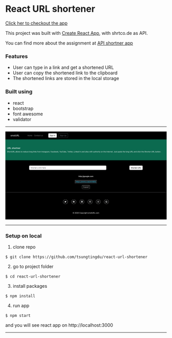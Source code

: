 # React URL shortener

[Click her to checkout the app](https://smolurlshortener.netlify.app/)

This project was built with [Create React App](https://github.com/facebook/create-react-app), with shrtco.de as API.

You can find more about the assignment at [API shortner app](https://pestotech.teachable.com/courses/1911069/lectures/43351654) 

### Features
* User can type in a link and get a shortened URL
* User can copy the shortened link to the clipboard
* The shortened links are stored in the local storage

### Built using
* react
* bootstrap
* font awesome
* validator


***
![Homepage](Images/smolURL_screenshot.png)
***

### Setup on local
1. clone repo
```
$ git clone https://github.com/tsungtingdu/react-url-shortener
```
2. go to project folder
```
$ cd react-url-shortener
```
3. install packages
```
$ npm install
```
4. run app
```
$ npm start
```

and you will see react app on http://localhost:3000

***
